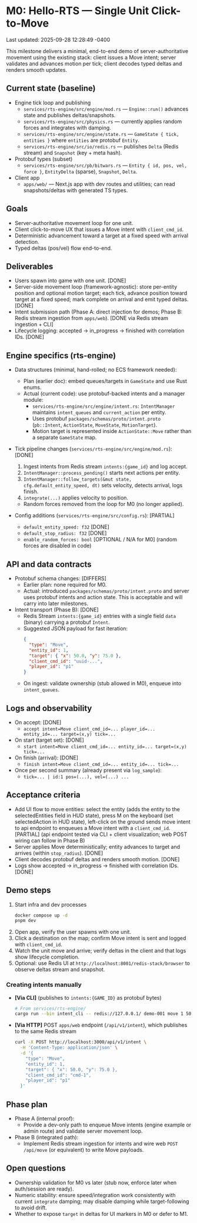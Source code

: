 # M0: Hello-RTS — Single Unit Click-to-Move

Last updated: 2025-09-28 12:28:49 -0400

This milestone delivers a minimal, end-to-end demo of server-authoritative movement using the existing stack: client issues a Move intent; server validates and advances motion per tick; client decodes typed deltas and renders smooth updates.

## Current state (baseline)

- Engine tick loop and publishing
  - `services/rts-engine/src/engine/mod.rs` — `Engine::run()` advances state and publishes deltas/snapshots.
  - `services/rts-engine/src/physics.rs` — currently applies random forces and integrates with damping.
  - `services/rts-engine/src/engine/state.rs` — `GameState { tick, entities }` where `entities` are protobuf `Entity`.
  - `services/rts-engine/src/io/redis.rs` — publishes `Delta` (Redis stream) and `Snapshot` (key + meta hash).
- Protobuf types (subset)
  - `services/rts-engine/src/pb/bitwars.rs` — `Entity { id, pos, vel, force }`, `EntityDelta` (sparse), `Snapshot`, `Delta`.
- Client app
  - `apps/web/` — Next.js app with dev routes and utilities; can read snapshots/deltas with generated TS types.

## Goals

- Server-authoritative movement loop for one unit.
- Client click-to-move UX that issues a Move intent with `client_cmd_id`.
- Deterministic advancement toward a target at a fixed speed with arrival detection.
- Typed deltas (pos/vel) flow end-to-end.

## Deliverables

- Users spawn into game with one unit. [DONE]
- Server-side movement loop (framework-agnostic): store per-entity position and optional motion target; each tick, advance position toward target at a fixed speed; mark complete on arrival and emit typed deltas. [DONE]
- Intent submission path (Phase A: direct injection for demos; Phase B: Redis stream ingestion from `apps/web`). [DONE via Redis stream ingestion + CLI]
- Lifecycle logging: accepted → in_progress → finished with correlation IDs. [DONE]

## Engine specifics (rts-engine)

- Data structures (minimal, hand-rolled; no ECS framework needed):
  - Plan (earlier doc): embed queues/targets in `GameState` and use Rust enums.
  - Actual (current code): use protobuf-backed intents and a manager module:
    - `services/rts-engine/src/engine/intent.rs`: `IntentManager` maintains `intent_queues` and `current_action` per entity.
    - Uses protobuf `packages/schemas/proto/intent.proto` (`pb::Intent`, `ActionState`, `MoveState`, `MotionTarget`).
    - Motion target is represented inside `ActionState::Move` rather than a separate `GameState` map.

- Tick pipeline changes (`services/rts-engine/src/engine/mod.rs`): [DONE]
  1. Ingest intents from Redis stream `intents:{game_id}` and log accept.
  2. `IntentManager::process_pending()` starts next actions per entity.
  3. `IntentManager::follow_targets(&mut state, cfg.default_entity_speed, dt)` sets velocity, detects arrival, logs finish.
  4. `integrate(...)` applies velocity to position.
  - Random forces removed from the loop for M0 (no longer applied).

- Config additions (`services/rts-engine/src/config.rs`): [PARTIAL]
  - `default_entity_speed: f32` [DONE]
  - `default_stop_radius: f32` [DONE]
  - `enable_random_forces: bool` [OPTIONAL / N/A for M0] (random forces are disabled in code)

## API and data contracts

- Protobuf schema changes: [DIFFERS]
  - Earlier plan: none required for M0.
  - Actual: introduced `packages/schemas/proto/intent.proto` and server uses protobuf intents and action state. This is acceptable and will carry into later milestones.
- Intent transport (Phase B): [DONE]
  - Redis Stream `intents:{game_id}` entries with a single field `data` (binary) carrying a protobuf `Intent`.
  - Suggested JSON payload for fast iteration:
    ```json
    {
      "type": "Move",
      "entity_id": 1,
      "target": { "x": 50.0, "y": 75.0 },
      "client_cmd_id": "uuid-...",
      "player_id": "p1"
    }
    ```
  - On ingest: validate ownership (stub allowed in M0), enqueue into `intent_queues`.

## Logs and observability

- On accept: [DONE]
  - `accept intent=Move client_cmd_id=... player_id=... entity_id=... target=(x,y) tick=...`
- On start (target set): [DONE]
  - `start intent=Move client_cmd_id=... entity_id=... target=(x,y) tick=...`
- On finish (arrival): [DONE]
  - `finish intent=Move client_cmd_id=... entity_id=... tick=...`
- Once per second summary (already present via `log_sample`):
  - `tick=... | id:1 pos=(...), vel=(...) ...`

## Acceptance criteria

- Add UI flow to move entities: select the entity (adds the entity to the selectedEntities field in HUD state), press M on the keyboard (set selectedAction in HUD state), left-click on the ground sends move intent to api endpoint to  enqueues a Move intent with a `client_cmd_id`. [PARTIAL] (api endpoint tested via CLI + client visualization; web POST wiring can follow in Phase B)
- Server applies Move deterministically; entity advances to target and arrives (within `stop_radius`). [DONE]
- Client decodes protobuf deltas and renders smooth motion. [DONE]
- Logs show accepted → in_progress → finished with correlation IDs. [DONE]

## Demo steps

1. Start infra and dev processes
   ```bash
   docker compose up -d
   pnpm dev
   ```
2. Open app, verify the user spawns with one unit.
3. Click a destination on the map; confirm Move intent is sent and logged with `client_cmd_id`.
4. Watch the unit move and arrive; verify deltas in the client and that logs show lifecycle completion.
5. Optional: use Redis UI at `http://localhost:8001/redis-stack/browser` to observe deltas stream and snapshot.

### Creating intents manually

- **[Via CLI]** (publishes to `intents:{GAME_ID}` as protobuf bytes)
  ```bash
  # From services/rts-engine/
  cargo run --bin intent_cli -- redis://127.0.0.1/ demo-001 move 1 50 75 cmd-1 p1
  ```

- **[Via HTTP]** POST `apps/web` endpoint (`/api/v1/intent`), which publishes to the same Redis stream
  ```bash
  curl -X POST http://localhost:3000/api/v1/intent \
    -H 'Content-Type: application/json' \
    -d '{
      "type": "Move",
      "entity_id": 1,
      "target": { "x": 50.0, "y": 75.0 },
      "client_cmd_id": "cmd-1",
      "player_id": "p1"
    }'
  ```

## Phase plan

- Phase A (internal proof):
  - Provide a dev-only path to enqueue Move intents (engine example or admin route) and validate server movement loop.
- Phase B (integrated path):
  - Implement Redis stream ingestion for intents and wire web `POST /api/move` (or equivalent) to write Move payloads.

## Open questions

- Ownership validation for M0 vs later (stub now, enforce later when auth/session are ready).
- Numeric stability: ensure speed/integration work consistently with current `integrate` damping; may disable damping while target-following to avoid drift.
- Whether to expose `target` in deltas for UI markers in M0 or defer to M1.
